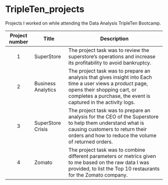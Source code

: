 # TripleTen_projects
Projects I worked on while attending the Data Analysis TripleTen Bootcamp.


| Project number | Title | Description |
| :-----------: | ----------- |----------- |
| 1 | SuperStore| The project task was to review the superstore’s operations and increase its profitability to avoid bankruptcy. |
| 2 | Business Analytics | The project task was to prepare an analysis that gives insight into Each time a user views a product page, opens their shopping cart, or completes a purchase, the event is captured in the activity logs. |
| 3 | SuperStore Crisis | The project task was to prepare an analysis for the CEO of the Superstore to help them understand what is causing customers to return their orders and how to reduce the volume of returned orders. |
| 4 | Zomato| The project task was to combine different parameters or metrics given to me based on the raw data I was provided, to list the Top 10 restaurants for the Zomato company.|
